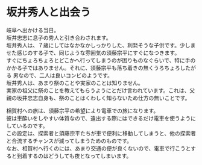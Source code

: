 # 坂井秀人と出会う

岐阜へ出かける当日。  
坂井忠志に息子の秀人と引き合わされます。  
坂井秀人は、７歳にしてはなかなかしっかりした、利発そうな子供です。少しませた感じのする子で、同じような雰囲気の須藤宗平にすぐになつきます。  
すぐにちょろちょろとどこかへ行ってしまうのが困りものなぐらいで、特に手のかかる子ではありません。それに、須藤宗平も落ち着きの無くうろちょろしたがる 男なので、二人は良いコンビのようです。  
坂井秀人は、あまり祭のことや実家のことは知りません。  
実家の祖父に祭のことを教えてもらうようにとだけ言われています。これは、父親の坂井忠志自身も、祭のことはくわしく知らないため仕方の無いことです。  
  
相賀村への旅は、須藤宗平の希望により電車での旅になります。  
彼は車酔いをしやすい体質なので、遠出する際にはできるだけ電車を使うようにしているのです。  
この設定は、探索者と須藤宗平たちが車で便利に移動してしまうと、他の探索者と合流するチャンスが減ってしまうためのものです。  
なお、相賀村へ行くのには、あまり交通の便が良くないので、電車で行こうとすると到着するのはどうしても夜となってしまいます。  
  
